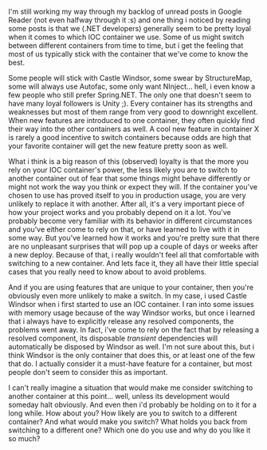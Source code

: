 I'm still working my way through my backlog of unread posts in Google Reader (not even halfway through it :s) and one thing i noticed by reading some posts is that we (.NET developers) generally seem to be pretty loyal when it comes to which IOC container we use.  Some of us might switch between different containers from time to time, but i get the feeling that most of us typically stick with the container that we've come to know the best.

Some people will stick with Castle Windsor, some swear by StructureMap, some will always use Autofac, some only want NInject... hell, i even know a few people who still prefer Spring.NET.  The only one that doesn't seem to have many loyal followers is Unity ;).  Every container has its strengths and weaknesses but most of them range from very good to downright excellent.  When new features are introduced to one container, they often quickly find their way into the other containers as well.  A cool new feature in container X is rarely a good incentive to switch containers because odds are high that your favorite container will get the new feature pretty soon as well.

What i think is a big reason of this (observed) loyalty is that the more you rely on your IOC container's power, the less likely you are to switch to another container out of fear that some things might behave differently or might not work the way you think or expect they will.  If the container you've chosen to use has proved itself to you in production usage, you are very unlikely to replace it with another.  After all, it's a very important piece of how your project works and you probably depend on it a lot.  You've probably become very familiar with its behavior in different circumstances and you've either come to rely on that, or have learned to live with it in some way.  But you've learned how it works and you're pretty sure that there are no unpleasant surprises that will pop up a couple of days or weeks after a new deploy.  Because of that, i really wouldn't feel all that comfortable with switching to a new container.  And lets face it, they all have their little special cases that you really need to know about to avoid problems.

And if you are using features that are unique to your container, then you're obviously even more unlikely to make a switch.  In my case, i used Castle Windsor when i first started to use an IOC container.  I ran into some issues with memory usage because of the way Windsor works, but once i learned that i always have to explicitly release any resolved components, the problems went away.  In fact, i've come to rely on the fact that by releasing a resolved component, its disposable <em>transient</em> dependencies will automatically be disposed by Windsor as well.  I'm not sure about this, but i think Windsor is the only container that does this, or at least one of the few that do.  I actually consider it a must-have feature for a container, but most people don't seem to consider this as important.

I can't really imagine a situation that would make me consider switching to another container at this point... well, unless its development would someday halt obviously.  And even then i'd probably be holding on to it for a long while.  How about you?  How likely are you to switch to a different container?  And what would make you switch?  What holds you back from switching to a different one?  Which one do you use and why do you like it so much?
